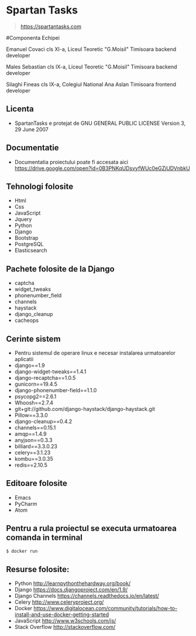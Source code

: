 # Spartan Tasks
> https://spartantasks.com

#Componenta Echipei

Emanuel Covaci
cls XI-a, Liceul Teoretic "G.Moisil" Timisoara
backend developer

Males Sebastian
cls IX-a, Liceul Teoretic "G.Moisil" Timisoara
backend developer

Silaghi Fineas
cls IX-a, Colegiul National Ana Aslan Timisoara
frontend developer

## Licenta 
* SpartanTasks e protejat de GNU GENERAL PUBLIC LICENSE Version 3, 29 June 2007

## Documentatie
* Documentatia proiectului poate fi accesata aici https://drive.google.com/open?id=0B3PNKqUDsvyfWUc0eGZjUDVnbkU

## Tehnologi folosite
* Html
* Css
* JavaScript
* Jquery
* Python
* Django
* Bootstrap
* PostgreSQL
* Elasticsearch

## Pachete folosite de la  Django
* captcha
* widget_tweaks
* phonenumber_field
* channels
* haystack
* django_cleanup
* cacheops

## Cerinte sistem
* Pentru sistemul de operare linux e necesar instalarea urmatoarelor aplicatii
* django==1.9
* django-widget-tweaks==1.4.1
* django-recaptcha==1.0.5
* gunicorn==19.4.5
* django-phonenumber-field==1.1.0
* psycopg2==2.6.1
* Whoosh==2.7.4
* git+git://github.com/django-haystack/django-haystack.git 
* Pillow==3.3.0
* django-cleanup==0.4.2
* channels==0.15.1
* amqp==1.4.9
* anyjson==0.3.3
* billiard==3.3.0.23
* celery==3.1.23
* kombu==3.0.35
* redis==2.10.5


## Editoare folosite
* Emacs
* PyCharm
* Atom

## Pentru a rula proiectul se executa urmatoarea comanda in terminal 
```sh
$ docker run
```

## Resurse folosite: 
* Python http://learnpythonthehardway.org/book/
* Django https://docs.djangoproject.com/en/1.9/
* Django Channels  https://channels.readthedocs.io/en/latest/
* Celery http://www.celeryproject.org/
* Docker https://www.digitalocean.com/community/tutorials/how-to-install-and-use-docker-getting-started
* JavaScript http://www.w3schools.com/js/
* Stack Overflow http://stackoverflow.com/

